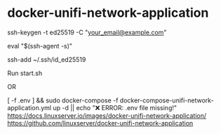 # docker-unifi-network-application

ssh-keygen -t ed25519 -C "your_email@example.com"

eval "$(ssh-agent -s)"

ssh-add ~/.ssh/id_ed25519


Run start.sh

OR 

[ -f .env ] && sudo docker-compose -f docker-compose-unifi-network-application.yml up -d || echo "❌ ERROR: .env file missing!"
https://docs.linuxserver.io/images/docker-unifi-network-application/
https://github.com/linuxserver/docker-unifi-network-application
